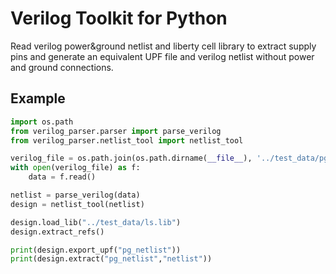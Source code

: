 # Verilog Toolkit for Python
Read verilog power&ground netlist and liberty cell library to extract supply pins and generate an equivalent UPF file and verilog netlist without power and ground connections.

## Example
```python
import os.path
from verilog_parser.parser import parse_verilog
from verilog_parser.netlist_tool import netlist_tool

verilog_file = os.path.join(os.path.dirname(__file__), '../test_data/pg_netlist.v')
with open(verilog_file) as f:
    data = f.read()

netlist = parse_verilog(data)
design = netlist_tool(netlist)

design.load_lib("../test_data/ls.lib")
design.extract_refs()

print(design.export_upf("pg_netlist"))
print(design.extract("pg_netlist","netlist"))
```
